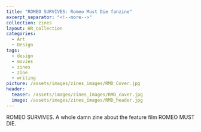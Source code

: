 ```yaml
---
title: "ROMEO SURVIVES: Romeo Must Die fanzine"
excerpt_separator: "<!--more-->"
collection: zines
layout: HR_collection
categories:
  - Art
  - Design
tags:
  - design
  - movies
  - zines
  - zine
  - writing
picture: /assets/images/zines_images/RMD_Cover.jpg
header:
  teaser: /assets/images/zines_images/RMD_cover.jpg
  image: /assets/images/zines_images/RMD_header.jpg
---
```

ROMEO SURVIVES. A whole damn zine about the feature film ROMEO MUST DIE.  

